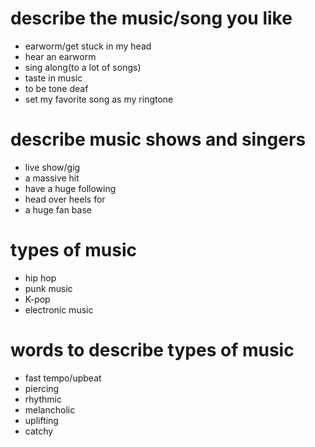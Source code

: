 # describe the music/song you like

- earworm/get stuck in my head
- hear an earworm
- sing along(to a lot of songs)
- taste in music
- to be tone deaf
- set my favorite song as my ringtone

# describe music shows and singers

- live show/gig
- a massive hit
- have a huge following
- head over heels for
- a huge fan base

# types of music

- hip hop
- punk music
- K-pop
- electronic music

# words to describe types of music

- fast tempo/upbeat
- piercing
- rhythmic
- melancholic
- uplifting
- catchy
